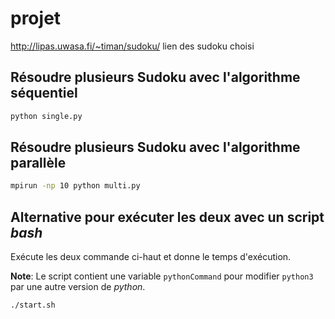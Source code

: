 # projet

http://lipas.uwasa.fi/~timan/sudoku/
lien des sudoku choisi

## Résoudre plusieurs Sudoku avec l'algorithme séquentiel
```bash
python single.py
```
## Résoudre plusieurs Sudoku avec l'algorithme parallèle
```bash
mpirun -np 10 python multi.py
```
## Alternative pour exécuter les deux avec un script *bash*
Exécute les deux commande ci-haut et donne le temps d'exécution.

**Note**: Le script contient une variable `pythonCommand` pour modifier `python3` par une autre version de *python*.
```bash
./start.sh
```